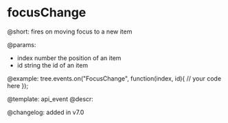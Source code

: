 focusChange
=============

@short: fires on moving focus to a new item

@params:
- index		number			the position of an item
- id		string			the id of an item



@example:
tree.events.on("FocusChange", function(index, id){
    // your code here
});


@template: api_event
@descr:


@changelog: added in v7.0
